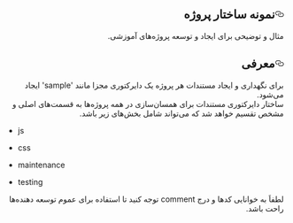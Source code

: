<article class="markdown-body entry-content p-3 p-md-6" itemprop="text"><div>
<h1 lang="fa" dir="rtl" align="right"><a id="user-content-نمونه-ساختار-پروژه" class="anchor" aria-hidden="true" href="#نمونه-ساختار-پروژه"><svg class="octicon octicon-link" viewBox="0 0 16 16" version="1.1" width="16" height="16" aria-hidden="true"><path fill-rule="evenodd" d="M4 9h1v1H4c-1.5 0-3-1.69-3-3.5S2.55 3 4 3h4c1.45 0 3 1.69 3 3.5 0 1.41-.91 2.72-2 3.25V8.59c.58-.45 1-1.27 1-2.09C10 5.22 8.98 4 8 4H4c-.98 0-2 1.22-2 2.5S3 9 4 9zm9-3h-1v1h1c1 0 2 1.22 2 2.5S13.98 12 13 12H9c-.98 0-2-1.22-2-2.5 0-.83.42-1.64 1-2.09V6.25c-1.09.53-2 1.84-2 3.25C6 11.31 7.55 13 9 13h4c1.45 0 3-1.69 3-3.5S14.5 6 13 6z"></path></svg></a>نمونه ساختار پروژه</h1>
<p lang="fa" dir="rtl" align="right">
مثال و توضیحی برای ایجاد و توسعه پروژه‌های آموزشی.
</p>
<h2 lang="fa" dir="rtl" align="right"><a id="user-content-معرفی" class="anchor" aria-hidden="true" href="#معرفی"><svg class="octicon octicon-link" viewBox="0 0 16 16" version="1.1" width="16" height="16" aria-hidden="true"><path fill-rule="evenodd" d="M4 9h1v1H4c-1.5 0-3-1.69-3-3.5S2.55 3 4 3h4c1.45 0 3 1.69 3 3.5 0 1.41-.91 2.72-2 3.25V8.59c.58-.45 1-1.27 1-2.09C10 5.22 8.98 4 8 4H4c-.98 0-2 1.22-2 2.5S3 9 4 9zm9-3h-1v1h1c1 0 2 1.22 2 2.5S13.98 12 13 12H9c-.98 0-2-1.22-2-2.5 0-.83.42-1.64 1-2.09V6.25c-1.09.53-2 1.84-2 3.25C6 11.31 7.55 13 9 13h4c1.45 0 3-1.69 3-3.5S14.5 6 13 6z"></path></svg></a>معرفی</h2>
<p lang="fa" dir="rtl" align="right">
برای نگهداری و ایجاد مستندات هر پروژه یک دایرکتوری مجزا مانند 'sample' ایجاد می‌شود.
 <br>
ساختار دایرکتوری مستندات برای همسان‌سازی در همه پروژه‌ها به قسمت‌های اصلی و مشخص تقسیم خواهد شد که می‌تواند شامل بخش‌های زیر باشد.
</p> 
<ul>
<li>
<p>js</p>
</li>
<li>
<p>css</p>
</li>
<li>
<p>maintenance</p>
</li>
<li>
<p>testing</p>
</li>
</ul>
 <p lang="fa" dir="rtl" align="right">
لطفاَ به خوانایی‌ کدها و درج comment توجه کنید تا استفاده برای عموم توسعه دهنده‌ها راحت باشد.  
 </p>
</div></article>